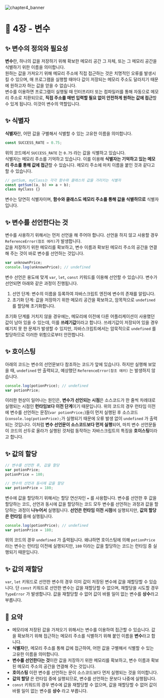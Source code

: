 ![chapter4_banner](https://user-images.githubusercontent.com/87642422/205032636-838bd345-746f-4ca6-8e5b-05c81813b89f.png)

# 🎩 4장 - 변수

## ✨ 변수의 정의와 필요성

**변수**란, 하나의 값을 저장하기 위해 확보한 메모리 공간 그 자체, 또는 그 메모리 공간을 식별하기 위한 이름을 의미합니다.  
원하는 값을 가져오기 위해 메모리 주소에 직접 접근하는 것은 치명적인 오류를 발생시킬 수 있으며, 매 프로그램을 실행할 때마다 값이 저장되는 메모리 주소도 달라지기 때문에 원하고자 하는 값을 얻을 수 없습니다.  
변수를 이용하면 프로그램이 실행될 때 인터프리터 또는 컴파일러를 통해 자동으로 메모리 주소로 치환되므로, **직접 주소를 매번 입력할 필요 없이 안전하게 원하는 값에 접근**할 수 있게 됩니다. 이것이 변수의 역할입니다.

## ✨ 식별자

**식별자**란, 어떤 값을 구별해서 식별할 수 있는 고유한 이름을 의미합니다.

```JavaScript
const SUCCESS_RATE = 0.75;
```

위의 코드에서 `SUCCESS_RATE` 는 `0.75` 라는 값을 식별하고 있습니다.  
식별자는 메모리 주소를 기억하고 있습니다. 이를 이용해 **식별자는 기억하고 있는 메모리 주소를 통해 값에 접근**할 수 있습니다. 메모리 주소에 마치 이름을 붙인 것과 같다고 할 수 있습니다.

```JavaScript
// getSum, myClass는 각각 함수와 클래스의 값을 가리키는 식별자
const getSum((a, b) => a + b);
class myClass {}
```

변수는 당연히 식별자이며, **함수와 클래스도 메모리 주소를 통해 값을 식별하므로** 식별자입니다.

## ✨ 변수를 선언한다는 것

변수를 사용하기 위해서는 먼저 선언을 해 주어야 합니다. 선언을 하지 않고 사용할 경우 `ReferenceError(참조 에러)`가 발생합니다.  
값을 저장하기 위한 메모리를 확보하고, 변수 이름과 확보된 메모리 주소의 공간을 연결해 주는 것이 바로 변수를 선언하는 것입니다.

```JavaScript
var unknownPrice;
console.log(unknownPrice); // undefined
```

변수 선언은 용도에 맞게 `var`, `let`, `const` 키워드를 이용해 선언할 수 있습니다. 변수가 선언되면 아래와 같은 과정이 진행됩니다.

1. 선언 단계: 변수의 이름을 등록하여 자바스크립트 엔진에 변수의 존재를 알립니다.
2. 초기화 단계: 값을 저장하기 위한 메모리 공간을 확보하고, 암목적으로 `undefined` 를 할당해 초기화합니다.

초기화 단계를 거치지 않을 경우에는, 메모리에 이전에 다른 어플리케이션이 사용했던 값이 남아 있을 수 있는데, 이를 **쓰레기값**이라고 합니다.
쓰레기값이 저장되어 있을 경우 예기치 못 한 문제가 발생할 수 있지만, 자바스크립트에서는 암묵적으로 `undefined` 를 할당하므로 이러한 위험으로부터 안전합니다.

## ✨ 호이스팅

아래의 코드는 변수의 선언문보다 참조하는 코드가 앞에 있습니다. 하지만 실행해 보았을 때, `undefined` 만 출력되고, 예상했던 `ReferenceError(참조 에러)` 는 발생하지 않습니다.

```JavaScript
console.log(potionPrice); // undefined
var potionPrice;
```

이러한 현상이 일어나는 원인은, **변수가 선언되는 시점**은 소스코드가 한 줄씩 차례대로 실행되는 시점인 **런타임보다 이전 단계**이기 때문입니다. 위의 코드의 경우 런타임 이전에 변수를 선언하는 문장(`var potionPrice;`)들이 먼저 실행된 후 소스코드(`console.log(potionPrice);`가 실행되기 때문에 오류 발생 없이 `undefined` 가 출력되는 것입니다.
이처럼 **변수 선언문이 소스코드보다 먼저 실행**되어, 마치 변수 선언문들이 코드의 선두로 올라가 실행된 것처럼 동작하는 자바스크립트의 특징을 **호이스팅**이라고 합니다.

## ✨ 값의 할당

```JavaScript
// 변수를 선언한 후, 값을 할당
var potionPrice;
potionPrice = 180;

// 변수의 선언과 동시에 값을 할당
var potionPrice = 180;
```

변수에 값을 할당하기 위해서는 할당 연산자인 `=` 를 사용합니다.
변수를 선언한 후 값을 할당하는 코드, 선언과 동시에 값을 할당하는 코드 모두 변수를 선언하는 과정과 값을 할당하는 과정이 **나누어서** 실행됩니다. **선언은 런타임 이전 시점**에 실행되지만, **값의 할당은 런타임** 중에 실행됩니다.

```JavaScript
console.log(potionPrice); // undefined
var potionPrice = 180;
```

위의 코드의 경우 `undefined` 가 출력됩니다. 왜냐하면 호이스팅에 의해 `potionPrice` 라는 변수는 런타임 이전에 실행되지만, `180` 이라는 값을 할당하는 코드는 런타임 중 실행되기 때문입니다.

## ✨ 값의 재할당

`var`, `let` 키워드로 선언한 변수의 경우 이미 값이 저장된 변수에 값을 재할당할 수 있습니다.
단 `const` 키워드로 선언한 변수는 값을 재할당할 수 없으며, 재할당을 시도할 경우 `TypeError` 가 발생합니다.
값을 재할당할 수 없어 값이 바뀔 일이 없는 변수를 **상수**라고 부릅니다.

## 📜 요약

- 메모리에 저장된 값을 가져오기 위해서는 변수를 이용하여 접근할 수 있습니다. 값을 확보하기 위해 접근하는 메모리 주소를 식별하기 위해 붙인 이름을 **변수**라고 합니다.
- **식별자**란, 메모리 주소를 통해 값에 접근하여, 어떤 값을 구별해서 식별할 수 있는 고유한 이름을 의미합니다.
- **변수를 선언한다는 것**이란 값을 저장하기 위한 메모리를 확보하고, 변수 이름과 확보된 메모리 주소의 공간을 연결해 주는 것입니다.
- **호이스팅** 이란 변수를 선언하는 문이 소스코드보다 먼저 실행되는 것을 의미합니다.
- **값의 할당** 은 런타임 중에 실행되므로, 변수를 선언하는 문보다 나중에 실행됩니다.
- `const` 키워드의 경우 변수에 값을 재할당할 수 없으며, 값을 재할당할 수 없어 값이 바뀔 일이 없는 변수를 **상수** 라고 부릅니다.
